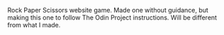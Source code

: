 Rock Paper Scissors website game. Made one without guidance, but making this one to follow The Odin Project instructions. Will be different from what I made.